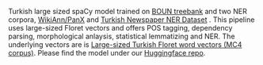 Turkish large sized spaCy model trained on [BOUN treebank](https://github.com/UniversalDependencies/UD_Turkish-BOUN) and two NER corpora, [WikiAnn/PanX](https://github.com/google-research/xtreme) and [Turkish Newspaper NER Dataset](https://github.com/turkish-nlp-suite/NER-datasets/tree/main/Turkish-NewsPaper-NER-Dataset) . This pipeline uses large-sized Floret vectors and offers POS tagging, dependency parsing, morphological anlaysis, statistical lemmatizing and NER. The underlying vectors are is [Large-sized Turkish Floret word vectors (MC4 corpus)](https://huggingface.co/turkish-nlp-suite/tr_vectors_web_lg). Please find the model under our [Huggingface repo](https://huggingface.co/turkish-nlp-suite/tr_core_news_lg).
